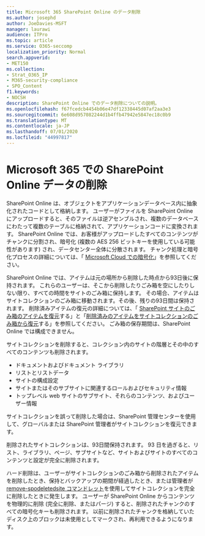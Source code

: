```yaml
---
title: Microsoft 365 SharePoint Online のデータ削除
ms.author: josephd
author: JoeDavies-MSFT
manager: laurawi
audience: ITPro
ms.topic: article
ms.service: O365-seccomp
localization_priority: Normal
search.appverid:
- MET150
ms.collection:
- Strat_O365_IP
- M365-security-compliance
- SPO_Content
f1.keywords:
- NOCSH
description: SharePoint Online でのデータ削除についての説明。
ms.openlocfilehash: f67fcedcb4454b06e47df12338445d07af2aa3e3
ms.sourcegitcommit: 6e608d957082244d1b4ffb47942e5847ec18c0b9
ms.translationtype: MT
ms.contentlocale: ja-JP
ms.lasthandoff: 07/01/2020
ms.locfileid: "44997817"
---
```

# <a name="sharepoint-online-data-deletion-in-microsoft-365"></a>Microsoft 365 での SharePoint Online データの削除

SharePoint Online は、オブジェクトをアプリケーションデータベース内に抽象化されたコードとして格納します。 ユーザーがファイルを SharePoint Online にアップロードすると、そのファイルは逆アセンブルされ、複数のデータベースにわたって複数のテーブルに格納されて、アプリケーションコードに変換されます。 SharePoint Online では、お客様がアップロードしたすべてのコンテンツがチャンクに分割され、暗号化 (複数の AES 256 ビットキーを使用している可能性があります) され、データセンター全体に分散されます。 チャンク処理と暗号化プロセスの詳細については、「 [Microsoft Cloud での暗号化](https://docs.microsoft.com/microsoft-365/compliance/office-365-encryption-in-the-microsoft-cloud-overview)」を参照してください。 

SharePoint Online では、アイテムは元の場所から削除した時点から93日後に保持されます。 これらのユーザーは、そこから削除したりごみ箱を空にしたりしない限り、すべての時間をサイトのごみ箱に保持します。 その場合、アイテムはサイトコレクションのごみ箱に移動されます。その後、残りの93日間は保持されます。 削除済みアイテムの復元の詳細については、「 [SharePoint サイトのごみ箱のアイテムを復元](https://support.office.com/article/6df466b6-55f2-4898-8d6e-c0dff851a0be#ID0EAADAAA=Online
)する」と「[削除済みのアイテムをサイトコレクションのごみ箱から復元](https://support.office.com/article/5fa924ee-16d7-487b-9a0a-021b9062d14b)する」を参照してください。 ごみ箱の保存期間は、SharePoint Online では構成できません。

サイトコレクションを削除すると、コレクション内のサイトの階層とその中のすべてのコンテンツも削除されます。

- ドキュメントおよびドキュメント ライブラリ
- リストとリストデータ
- サイトの構成設定
- サイトまたはそのサブサイトに関連するロールおよびセキュリティ情報
- トップレベル web サイトのサブサイト、それらのコンテンツ、およびユーザー情報

サイトコレクションを誤って削除した場合は、SharePoint 管理センターを使用して、グローバルまたは SharePoint 管理者がサイトコレクションを復元できます。

削除されたサイトコレクションは、93日間保持されます。 93 日を過ぎると、リスト、ライブラリ、ページ、サブサイトなど、サイトおよびサイトのすべてのコンテンツと設定が完全に削除されます。

ハード削除は、ユーザーがサイトコレクションのごみ箱から削除されたアイテムを削除したとき、保持とバックアップの期間が経過したとき、または管理者が[remove-spodeletedsite コマンドレット](/powershell/module/sharepoint-online/Remove-SPODeletedSite?view=sharepoint-ps)を使用してサイトコレクションを完全に削除したときに発生します。 ユーザーが SharePoint Online からコンテンツを物理的に削除 (完全に削除、またはパージ) すると、削除されたチャンクのすべての暗号化キーも削除されます。 以前に削除されたチャンクを格納していたディスク上のブロックは未使用としてマークされ、再利用できるようになります。
